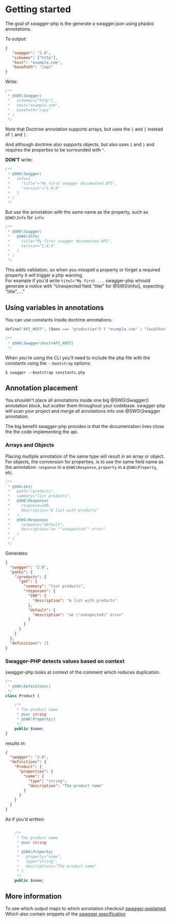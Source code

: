 # Getting started

The goal of swagger-php is the generate a swagger.json using phpdoc annotations.

To output:

```json
{
   "swagger": "2.0",
   "schemes": ["http"],
   "host": "example.com",
   "basePath": "/api"
}
```

Write:

```php
/**
 * @SWG\Swagger(
 *   schemes={"http"},
 *   host="example.com",
 *   basePath="/api"
 * )
 */
```

Note that Doctrine annotation supports arrays, but uses the `{` and `}` instead of `[` and `]`.

And although doctrine also supports objects, but also uses `{` and `}` and requires the properties to be surrounded with `"`.

**DON'T** write:

```php
/**
 * @SWG\Swagger(
 *   info={
 *     "title"="My first swagger documented API",
 *     "version"="1.0.0"
 *   }
 * )
 */
```

But use the annotation with the same name as the property, such as `@SWG\Info` for `info`:

```php
/**
 * @SWG\Swagger(
 *   @SWG\Info(
 *     title="My first swagger documented API",
 *     version="1.0.0"
 *   )
 * )
 */
```

This adds validation, so when you misspell a property or forget a required property it will trigger a php warning.  
For example if you'd write `titel="My first ...` swagger-php whould generate a notice with "Unexpected field "titel" for @SWG\Info(), expecting "title", ..."

## Using variables in annotations

You can use constants inside doctrine annotations.

```php
define("API_HOST", ($env === "production") ? "example.com" : "localhost");
```

```php
/**
 * @SWG\Swagger(host=API_HOST)
 */
```

When you're using the CLI you'll need to include the php file with the constants using the `--bootstrap` options:
```
$ swagger --bootstrap constants.php
```


## Annotation placement

You shouldn't place all annotations inside one big @SWG\Swagger() annotation block, but scatter them throughout your codebase.
swagger-php will scan your project and merge all annotations into one @SWG\Swagger annotation.

The big benefit swagger-php provides is that the documentation lives close the the code implementing the api.

### Arrays and Objects

Placing multiple annotation of the same type will result in an array or object.
For objects, the convension for properties, is to use the same field name as the annotation: `response` in a `@SWG\Response`, `property` in a `@SWG\Property`, etc.

```php
/**
 * @SWG\Get(
 *   path="/products",
 *   summary="list products",
 *   @SWG\Response(
 *     response=200,
 *     description="A list with products"
 *   ),
 *   @SWG\Response(
 *     response="default",
 *     description="an ""unexpected"" error"
 *   )
 * )
 */
```

Generates:

```json
{
  "swagger": "2.0",
  "paths": {
    "/products": {
      "get": {
        "summary": "list products",
        "responses": {
          "200": {
            "description": "A list with products"
          },
          "default": {
            "description": "an \"unexpected\" error"
          }
        }
      }
    }
  },
  "definitions": []
}
```

### Swagger-PHP detects values based on context

swagger-php looks at context of the comment which reduces duplication.

```php
/**
 * @SWG\Definition()
 */
class Product {

    /**
     * The product name
     * @var string
     * @SWG\Property()
     */
    public $name;
}
```

results in:

```json
{
  "swagger": "2.0",
  "definitions": {
    "Product": {
      "properties": {
        "name": {
          "type": "string",
          "description": "The product name"
        }
      }
    }
  }
}
```

As if you'd written:

```php

    /**
     * The product name
     * @var string
     *
     * @SWG\Property(
     *   property="name",
     *   type="string",
     *   descriptions="The product name" 
     * )
     */
    public $name;
```

## More information

To see which output maps to which annotation checkout [swagger-explained](http://bfanger.github.io/swagger-explained/)
Which also contain snippets of the [swagger specification](http://github.com/swagger-api/swagger-spec)
